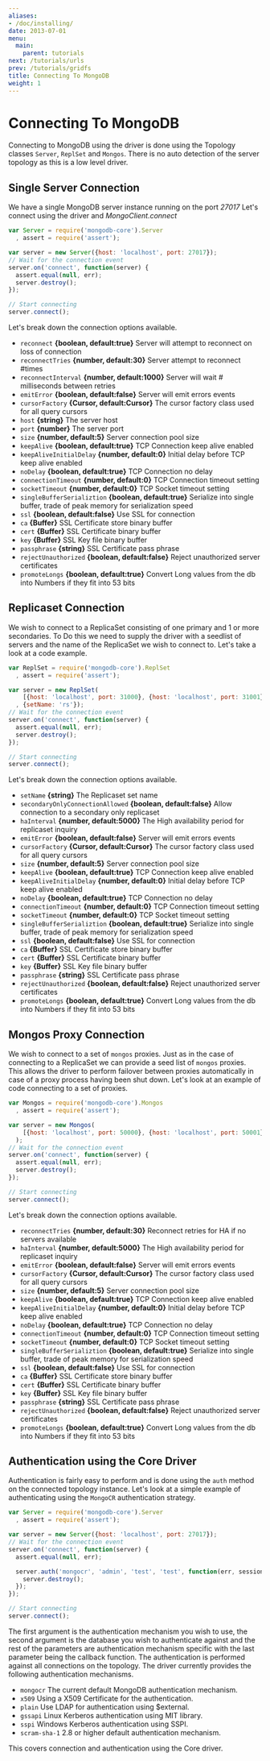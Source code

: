 ```yaml
---
aliases:
- /doc/installing/
date: 2013-07-01
menu:
  main:
    parent: tutorials
next: /tutorials/urls
prev: /tutorials/gridfs
title: Connecting To MongoDB
weight: 1
---
```


# Connecting To MongoDB

Connecting to MongoDB using the driver is done using the Topology classes `Server`, `ReplSet` and `Mongos`. There is no auto detection of the server topology as this is a low level driver.

## Single Server Connection

We have a single MongoDB server instance running on the port *27017* Let's connect using the driver and *MongoClient.connect*

```js
var Server = require('mongodb-core').Server
  , assert = require('assert');

var server = new Server({host: 'localhost', port: 27017});
// Wait for the connection event
server.on('connect', function(server) {
  assert.equal(null, err);
  server.destroy();
});

// Start connecting
server.connect();
```

Let's break down the connection options available.

* `reconnect` **{boolean, default:true}** Server will attempt to reconnect on loss of connection
* `reconnectTries` **{number, default:30}** Server attempt to reconnect #times
* `reconnectInterval` **{number, default:1000}** Server will wait # milliseconds between retries
* `emitError` **{boolean, default:false}** Server will emit errors events
* `cursorFactory` **{Cursor, default:Cursor}** The cursor factory class used for all query cursors
* `host` **{string}** The server host
* `port` **{number}** The server port
* `size` **{number, default:5}** Server connection pool size
* `keepAlive` **{boolean, default:true}** TCP Connection keep alive enabled
* `keepAliveInitialDelay` **{number, default:0}** Initial delay before TCP keep alive enabled
* `noDelay` **{boolean, default:true}** TCP Connection no delay
* `connectionTimeout` **{number, default:0}** TCP Connection timeout setting
* `socketTimeout` **{number, default:0}** TCP Socket timeout setting
* `singleBufferSerializtion` **{boolean, default:true}** Serialize into single buffer, trade of peak memory for serialization speed
* `ssl` **{boolean, default:false}** Use SSL for connection
* `ca` **{Buffer}** SSL Certificate store binary buffer
* `cert` **{Buffer}** SSL Certificate binary buffer
* `key` **{Buffer}** SSL Key file binary buffer
* `passphrase` **{string}** SSL Certificate pass phrase
* `rejectUnauthorized` **{boolean, default:false}** Reject unauthorized server certificates
* `promoteLongs` **{boolean, default:true}** Convert Long values from the db into Numbers if they fit into 53 bits

## Replicaset Connection

We wish to connect to a ReplicaSet consisting of one primary and 1 or more secondaries. To Do this we need to supply the driver with a seedlist of servers and the name of the ReplicaSet we wish to connect to. Let's take a look at a code example.

```js
var ReplSet = require('mongodb-core').ReplSet
  , assert = require('assert');

var server = new ReplSet(
    [{host: 'localhost', port: 31000}, {host: 'localhost', port: 31001}]
  , {setName: 'rs'});
// Wait for the connection event
server.on('connect', function(server) {
  assert.equal(null, err);
  server.destroy();
});

// Start connecting
server.connect();
```

Let's break down the connection options available.

* `setName` **{string}** The Replicaset set name
* `secondaryOnlyConnectionAllowed` **{boolean, default:false}** Allow connection to a secondary only replicaset
* `haInterval` **{number, default:5000}** The High availability period for replicaset inquiry
* `emitError` **{boolean, default:false}** Server will emit errors events
* `cursorFactory` **{Cursor, default:Cursor}** The cursor factory class used for all query cursors
* `size` **{number, default:5}** Server connection pool size
* `keepAlive` **{boolean, default:true}** TCP Connection keep alive enabled
* `keepAliveInitialDelay` **{number, default:0}** Initial delay before TCP keep alive enabled
* `noDelay` **{boolean, default:true}** TCP Connection no delay
* `connectionTimeout` **{number, default:0}** TCP Connection timeout setting
* `socketTimeout` **{number, default:0}** TCP Socket timeout setting
* `singleBufferSerializtion` **{boolean, default:true}** Serialize into single buffer, trade of peak memory for serialization speed
* `ssl` **{boolean, default:false}** Use SSL for connection
* `ca` **{Buffer}** SSL Certificate store binary buffer
* `cert` **{Buffer}** SSL Certificate binary buffer
* `key` **{Buffer}** SSL Key file binary buffer
* `passphrase` **{string}** SSL Certificate pass phrase
* `rejectUnauthorized` **{boolean, default:false}** Reject unauthorized server certificates
* `promoteLongs` **{boolean, default:true}** Convert Long values from the db into Numbers if they fit into 53 bits

## Mongos Proxy Connection

We wish to connect to a set of `mongos` proxies. Just as in the case of connecting to a ReplicaSet we can provide a seed list of `mongos` proxies. This allows the driver to perform failover between proxies automatically in case of a proxy process having been shut down. Let's look at an example of code connecting to a set of proxies.

```js
var Mongos = require('mongodb-core').Mongos
  , assert = require('assert');

var server = new Mongos(
    [{host: 'localhost', port: 50000}, {host: 'localhost', port: 50001}]
  );
// Wait for the connection event
server.on('connect', function(server) {
  assert.equal(null, err);
  server.destroy();
});

// Start connecting
server.connect();
```

Let's break down the connection options available.

* `reconnectTries` **{number, default:30}** Reconnect retries for HA if no servers available
* `haInterval` **{number, default:5000}** The High availability period for replicaset inquiry
* `emitError` **{boolean, default:false}** Server will emit errors events
* `cursorFactory` **{Cursor, default:Cursor}** The cursor factory class used for all query cursors
* `size` **{number, default:5}** Server connection pool size
* `keepAlive` **{boolean, default:true}** TCP Connection keep alive enabled
* `keepAliveInitialDelay` **{number, default:0}** Initial delay before TCP keep alive enabled
* `noDelay` **{boolean, default:true}** TCP Connection no delay
* `connectionTimeout` **{number, default:0}** TCP Connection timeout setting
* `socketTimeout` **{number, default:0}** TCP Socket timeout setting
* `singleBufferSerializtion` **{boolean, default:true}** Serialize into single buffer, trade of peak memory for serialization speed
* `ssl` **{boolean, default:false}** Use SSL for connection
* `ca` **{Buffer}** SSL Certificate store binary buffer
* `cert` **{Buffer}** SSL Certificate binary buffer
* `key` **{Buffer}** SSL Key file binary buffer
* `passphrase` **{string}** SSL Certificate pass phrase
* `rejectUnauthorized` **{boolean, default:false}** Reject unauthorized server certificates
* `promoteLongs` **{boolean, default:true}** Convert Long values from the db into Numbers if they fit into 53 bits

## Authentication using the Core Driver
Authentication is fairly easy to perform and is done using the `auth` method on the connected topology instance. Let's look at a simple example of authenticating using the `MongoCR` authentication strategy.

```js
var Server = require('mongodb-core').Server
  , assert = require('assert');

var server = new Server({host: 'localhost', port: 27017});
// Wait for the connection event
server.on('connect', function(server) {
  assert.equal(null, err);

  server.auth('mongocr', 'admin', 'test', 'test', function(err, session) {    
    server.destroy();
  });
});

// Start connecting
server.connect();
```

The first argument is the authentication mechanism you wish to use, the second argument is the database you wish to authenticate against and the rest of the parameters are authentication mechanism specific with the last parameter being the callback function. The authentication is performed against all connections on the topology. The driver currently provides the following authentication mechanisms.

* `mongocr` The current default MongoDB authentication mechanism.
* `x509` Using a X509 Certificate for the authentication.
* `plain` Use LDAP for authentication using $external.
* `gssapi` Linux Kerberos authentication using MIT library.
* `sspi` Windows Kerberos authentication using SSPI.
* `scram-sha-1` 2.8 or higher default authentication mechanism.

This covers connection and authentication using the Core driver.